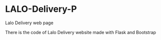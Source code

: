 # LALO-Delivery-P
Lalo Delivery web page

There is the code of Lalo Delivery website made with Flask and Bootstrap
